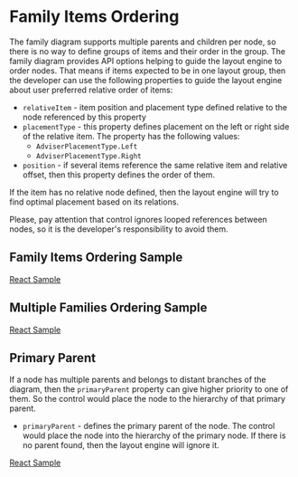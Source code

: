 # Family Items Ordering
The family diagram supports multiple parents and children per node, so there is no way to define groups of items and their order in the group. The family diagram provides API options helping to guide the layout engine to order nodes. That means if items expected to be in one layout group, then the developer can use the following properties to guide the layout engine about user preferred relative order of items:

* `relativeItem` - item position and placement type defined relative to the node referenced by this  property
* `placementType` - this property defines placement on the left or right side of the relative item. The property has the following values:
    * `AdviserPlacementType.Left`
    * `AdviserPlacementType.Right`
* `position` - if several items reference the same relative item and relative offset, then this property defines the order of them.

If the item has no relative node defined, then the layout engine will try to find optimal placement based on its relations.

Please, pay attention that control ignores looped references between nodes, so it is the developer's responsibility to avoid them.

## Family Items Ordering Sample

[React Sample](../src/components/Samples/FamilyChartItemsOrdering.js)

## Multiple Families Ordering Sample

[React Sample](../src/components/Samples/MultipleFamiliesOrdering.js)

## Primary Parent

If a node has multiple parents and belongs to distant branches of the diagram, then the `primaryParent` property can give higher priority to one of them. So the control would place the node to the hierarchy of that primary parent.

* `primaryParent` - defines the primary parent of the node. The control would place the node into the hierarchy of the primary node.  If there is no parent found, then the layout engine will ignore it. 

[React Sample](../src/components/Samples/FamilyChartPrimaryParent.js)
